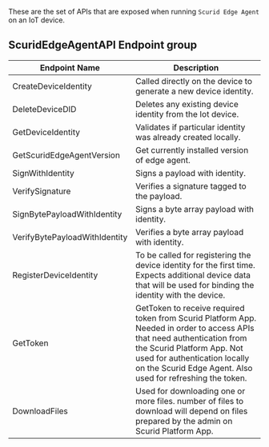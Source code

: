 These are the set of APIs that are exposed when running `Scurid Edge Agent` on an IoT device.

## ScuridEdgeAgentAPI Endpoint group


| Endpoint Name                 | Description                                                                                                                                                                                                                                          |
|-------------------------------|------------------------------------------------------------------------------------------------------------------------------------------------------------------------------------------------------------------------------------------------------|
| CreateDeviceIdentity          | Called directly on the device to generate a new device identity.                                                                                                                                                                                     |
| DeleteDeviceDID               | Deletes any existing device identity from the Iot device.                                                                                                                                                                                            |
| GetDeviceIdentity             | Validates if particular identity was already created locally.                                                                                                                                                                                        |
| GetScuridEdgeAgentVersion     | Get currently installed version of edge agent.                                                                                                                                                                                                       |
| SignWithIdentity              | Signs a payload with identity.                                                                                                                                                                                                                       |
| VerifySignature               | Verifies a signature tagged to the payload.                                                                                                                                                                                                          |
| SignBytePayloadWithIdentity   | Signs a byte array payload with identity.                                                                                                                                                                                                            |
| VerifyBytePayloadWithIdentity | Verifies a byte array payload with identity.                                                                                                                                                                                                         |
| RegisterDeviceIdentity        | To be called for registering the device identity for the first time. Expects additional device data that will be used for binding the identity with the device.                                                                                      |
| GetToken                      | GetToken to receive required token from Scurid Platform App. Needed in order to access APIs that need authentication from the Scurid Platform App. Not used for authentication locally on the Scurid Edge Agent. Also used for refreshing the token. |
| DownloadFiles                 | Used for downloading one or more files. number of files to download will depend on files prepared by the admin on Scurid Platform App.                                                                                                               |

